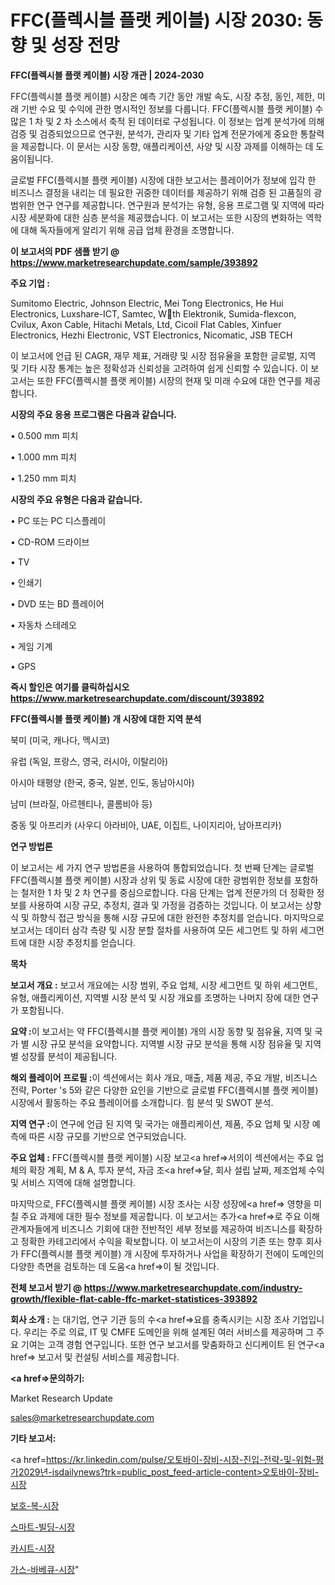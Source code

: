 # FFC(플렉시블 플랫 케이블) 시장 2030: 동향 및 성장 전망

<strong>FFC(플렉시블 플랫 케이블) 시장 개관 | 2024-2030</strong>

FFC(플렉시블 플랫 케이블) 시장은 예측 기간 동안 개발 속도, 시장 추정, 동인, 제한, 미래 기반 수요 및 수익에 관한 명시적인 정보를 다룹니다.  FFC(플렉시블 플랫 케이블)  수많은 1 차 및 2 차 소스에서 축적 된 데이터로 구성됩니다. 이 정보는 업계 분석가에 의해 검증 및 검증되었으므로 연구원, 분석가, 관리자 및 기타 업계 전문가에게 중요한 통찰력을 제공합니다. 이 문서는 시장 동향, 애플리케이션, 사양 및 시장 과제를 이해하는 데 도움이됩니다.

글로벌 FFC(플렉시블 플랫 케이블) 시장에 대한 보고서는 플레이어가 정보에 입각 한 비즈니스 결정을 내리는 데 필요한 귀중한 데이터를 제공하기 위해 검증 된 고품질의 광범위한 연구 연구를 제공합니다. 연구원과 분석가는 유형, 응용 프로그램 및 지역에 따라 시장 세분화에 대한 심층 분석을 제공했습니다. 이 보고서는 또한 시장의 변화하는 역학에 대해 독자들에게 알리기 위해 공급 업체 환경을 조명합니다.



<strong>이 보고서의 PDF 샘플 받기 @ <a href=https://www.marketresearchupdate.com/sample/393892>https://www.marketresearchupdate.com/sample/393892</a></strong>



<strong>주요 기업 :</strong>

Sumitomo Electric, Johnson Electric, Mei Tong Electronics, He Hui Electronics, Luxshare-ICT, Samtec, Wth Elektronik, Sumida-flexcon, Cvilux, Axon Cable, Hitachi Metals, Ltd, Cicoil Flat Cables, Xinfuer Electronics, Hezhi Electronic, VST Electronics, Nicomatic, JSB TECH

이 보고서에 언급 된 CAGR, 재무 제표, 거래량 및 시장 점유율을 포함한 글로벌, 지역 및 기타 시장 통계는 높은 정확성과 신뢰성을 고려하여 쉽게 신뢰할 수 있습니다. 이 보고서는 또한 FFC(플렉시블 플랫 케이블) 시장의 현재 및 미래 수요에 대한 연구를 제공합니다.



<strong>시장의 주요 응용 프로그램은 다음과 같습니다.</strong>

• 0.500 mm 피치

• 1.000 mm 피치

• 1.250 mm 피치



<strong>시장의 주요 유형은 다음과 같습니다.</strong>

• PC 또는 PC 디스플레이

• CD-ROM 드라이브

• TV

• 인쇄기

• DVD 또는 BD 플레이어

• 자동차 스테레오

• 게임 기계

• GPS



<strong>즉시 할인은 여기를 클릭하십시오 <a href=https://www.marketresearchupdate.com/discount/393892>https://www.marketresearchupdate.com/discount/393892</a></strong>



<strong>FFC(플렉시블 플랫 케이블) 개 시장에 대한 지역 분석</strong>

북미 (미국, 캐나다, 멕시코)

유럽 (독일, 프랑스, 영국, 러시아, 이탈리아)

아시아 태평양 (한국, 중국, 일본, 인도, 동남아시아)

남미 (브라질, 아르헨티나, 콜롬비아 등)

중동 및 아프리카 (사우디 아라비아, UAE, 이집트, 나이지리아, 남아프리카)



<strong>연구 방법론</strong>

이 보고서는 세 가지 연구 방법론을 사용하여 통합되었습니다. 첫 번째 단계는 글로벌 FFC(플렉시블 플랫 케이블) 시장과 상위 및 동료 시장에 대한 광범위한 정보를 포함하는 철저한 1 차 및 2 차 연구를 중심으로합니다. 다음 단계는 업계 전문가의 더 정확한 정보를 사용하여 시장 규모, 추정치, 결과 및 가정을 검증하는 것입니다. 이 보고서는 상향식 및 하향식 접근 방식을 통해 시장 규모에 대한 완전한 추정치를 얻습니다. 마지막으로 보고서는 데이터 삼각 측량 및 시장 분할 절차를 사용하여 모든 세그먼트 및 하위 세그먼트에 대한 시장 추정치를 얻습니다.



<strong>목차</strong>



<strong>보고서 개요 :</strong> 보고서 개요에는 시장 범위, 주요 업체, 시장 세그먼트 및 하위 세그먼트, 유형, 애플리케이션, 지역별 시장 분석 및 시장 개요를 조명하는 나머지 장에 대한 연구가 포함됩니다.



<strong>요약 :</strong>이 보고서는 약 FFC(플렉시블 플랫 케이블) 개의 시장 동향 및 점유율, 지역 및 국가 별 시장 규모 분석을 요약합니다. 지역별 시장 규모 분석을 통해 시장 점유율 및 지역별 성장률 분석이 제공됩니다.



<strong>해외 플레이어 프로필 :</strong>이 섹션에서는 회사 개요, 매출, 제품 제공, 주요 개발, 비즈니스 전략, Porter 's 5와 같은 다양한 요인을 기반으로 글로벌 FFC(플렉시블 플랫 케이블) 시장에서 활동하는 주요 플레이어를 소개합니다. 힘 분석 및 SWOT 분석.



<strong>지역 연구 :</strong>이 연구에 언급 된 지역 및 국가는 애플리케이션, 제품, 주요 업체 및 시장 예측에 따른 시장 규모를 기반으로 연구되었습니다.



<strong>주요 업체 :</strong> FFC(플렉시블 플랫 케이블) 시장 보고<a href=>서의이 </a>섹션에서는 주요 업체의 확장 계획, M &amp; A, 투자 분석, 자금 조<a href=>달, 회</a>사 설립 날짜, 제조업체 수익 및 서비스 지역에 대해 설명합니다.


마지막으로, FFC(플렉시블 플랫 케이블) 시장 조사는 시장 성장에<a href=> 영향을 미칠 </a>주요 과제에 대한 필수 정보를 제공합니다. 이 보고서는 추가<a href=>로 주</a>요 이해 관계자들에게 비즈니스 기회에 대한 전반적인 세부 정보를 제공하여 비즈니스를 확장하고 정확한 카테고리에서 수익을 확보합니다. 이 보고서는이 시장의 기존 또는 향후 회사가 FFC(플렉시블 플랫 케이블) 개 시장에 투자하거나 사업을 확장하기 전에이 도메인의 다양한 측면을 검토하는 데 도움<a href=>이 될 </a>것입니다.



<strong>전체 보고서 받기 @ <a href=https://www.marketresearchupdate.com/industry-growth/flexible-flat-cable-ffc-market-statistices-393892>https://www.marketresearchupdate.com/industry-growth/flexible-flat-cable-ffc-market-statistices-393892</a></strong>



<strong>회사 소개 :</strong>
는 대기업, 연구 기관 등의 수<a href=>요를</a> 충족시키는 시장 조사 기업입니다. 우리는 주로 의료, IT 및 CMFE 도메인을 위해 설계된 여러 서비스를 제공하며 그 주요 기여는 고객 경험 연구입니다. 또한 연구 보고서를 맞춤화하고 신디케이트 된 연구<a href=> 보고서</a> 및 컨설팅 서비스를 제공합니다.



<strong><a href=>문의하기:</a></strong>

Market Research Update

sales@marketresearchupdate.com



<strong>기타 보고서:</strong>

<a href=https://kr.linkedin.com/pulse/오토바이-장비-시장-진입-전략-및-위험-평가2029년-isdailynews?trk=public_post_feed-article-content>오토바이-장비-시장</a>

<a href=https://www.linkedin.com/pulse/보호-복-시장-진입-전략-및-위험-평가2029년-market-matrix-musings-analysis-qhznf/>보호-복-시장</a>

<a href=https://www.linkedin.com/pulse/스마트-빌딩-시장-경쟁-분석-및-성장-잠재력-2029-survey-savvy-insights-360-analysis-pnquf/>스마트-빌딩-시장</a>

<a href=https://www.linkedin.com/pulse/카시트-시장-세분화-연구-및-목표-고객2029년-trendsetters-talk-360-analysis-ymwsf/>카시트-시장</a>

<a href=https://www.linkedin.com/pulse/가스-바베큐-시장-세분화-연구-및-목표-고객2030년-analytics-avenue-adventures-24-ana-mve6c/>가스-바베큐-시장</a>"
